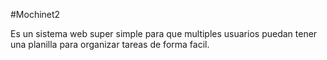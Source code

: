 #Mochinet2

Es un sistema web super simple para que multiples usuarios puedan tener una planilla para organizar tareas de forma facil.
